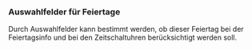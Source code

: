 ﻿### **Auswahlfelder für Feiertage**

Durch Auswahlfelder kann bestimmt werden, ob dieser Feiertag bei der Feiertagsinfo und bei den Zeitschaltuhren berücksichtigt werden soll.
